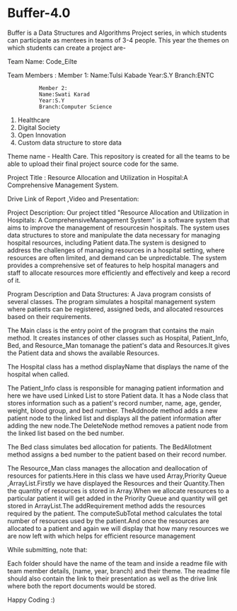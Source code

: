 # Buffer-4.0
Buffer is a Data Structures and Algorithms Project series, in which students can participate as mentees in teams of 3-4 people. 
This year the themes on which students can create a project are-

Team Name: Code_Eilte

Team Members :
              Member 1:
              Name:Tulsi Kabade
              Year:S.Y
              Branch:ENTC
              
              Member 2:
              Name:Swati Karad
              Year:S.Y
              Branch:Computer Science


1. Healthcare
2. Digital Society
3. Open Innovation
4. Custom data structure to store data

Theme name - Health Care.
This repository is created for all the teams to be able to upload their final project source code for the same. 

Project Title : Resource Allocation and Utilization in Hospital:A Comprehensive Management System.

Drive Link of Report ,Video and Presentation:

Project Description:
Our project titled "Resource Allocation and Utilization in Hospitals: A ComprehensiveManagement System" is a software system that aims to improve the management of resourcesin hospitals. The system uses data structures to store and manipulate the data necessary for managing hospital resources, including Patient data.The system is designed to address the challenges of managing resources in a hospital setting, where resources are often limited, and demand can be unpredictable. The system provides a
comprehensive set of features to help hospital managers and staff to allocate resources more
efficiently and effectively and keep a record of it.


Program Description and Data Structures:
A Java program consists of several classes. The program simulates a hospital management system where patients can be registered, assigned beds, and allocated resources based on their requirements.

The Main class is the entry point of the program that contains the main method. It creates instances of other classes such as Hospital, Patient_Info, Bed, and Resource_Man tomanage the patient's data and Resources.It gives the Patient data and shows the available Resources.

The Hospital class has a method displayName that displays the name of the hospital when called.

The Patient_Info class is responsible for managing patient information and here we have used Linked List to store Patient data. It has a Node class that stores information such as a patient's record number, name, age, gender, weight, blood group, and bed number. TheAddnode method adds a new patient node to the linked list and displays all the patient information after adding the new node.The DeleteNode method removes a patient node from the linked list based on the bed number.

The Bed class simulates bed allocation for patients. The BedAllotment method assigns a bed number to the patient based on their record number.

The Resource_Man class manages the allocation and deallocation of resources for patients.Here in this class we have used Array,Priority Queue ,ArrayList.Firstly we have displayed the Resources and their Quantity.Then the quantity of resources is stored in Array.When we allocate resources to a particular patient it will get added in the Priority Queue and quantity will get stored in ArrayList.The addRequirement method adds the resources required by the patient. The computeSubTotal method calculates the total number of resources used by the patient.And once the resources are allocated to a patient and again we will display that how many resources we are now left with which helps for efficient resource management

While submitting, note that: 

Each folder should have the name of the team and inside a readme file with team member details, (name, year, branch) and their theme. The readme file should also contain the link to their presentation as well as the drive link where both the report documents would be stored. 

Happy Coding :)
